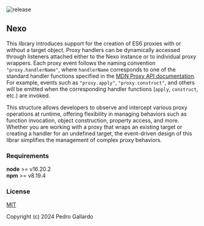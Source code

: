 ![release](https://img.shields.io/github/actions/workflow/status/drusco/nexo/release.yml?branch=main&event=push)

## Nexo

This library introduces support for the creation of ES6 proxies with or without a target object. Proxy handlers can be dynamically accessed through listeners attached either to the Nexo instance or to individual proxy wrappers. Each proxy event follows the naming convention `"proxy.handlerName"`, where `handlerName` corresponds to one of the standard handler functions specified in the [MDN Proxy API documentation](https://developer.mozilla.org/en-US/docs/Web/JavaScript/Reference/Global_Objects/Proxy/Proxy). For example, events such as `"proxy.apply"`, `"proxy.construct"`, and others will be emitted when the corresponding handler functions (`apply`, `construct`, etc.) are invoked.

This structure allows developers to observe and intercept various proxy operations at runtime, offering flexibility in managing behaviors such as function invocation, object construction, property access, and more. Whether you are working with a proxy that wraps an existing target or creating a handler for an undefined target, the event-driven design of this librar simplifies the management of complex proxy behaviors.

### Requirements

**node** >= v16.20.2  
**npm** >= v8.19.4

### License

[MIT](https://opensource.org/licenses/MIT)

Copyright (c) 2024 Pedro Gallardo
